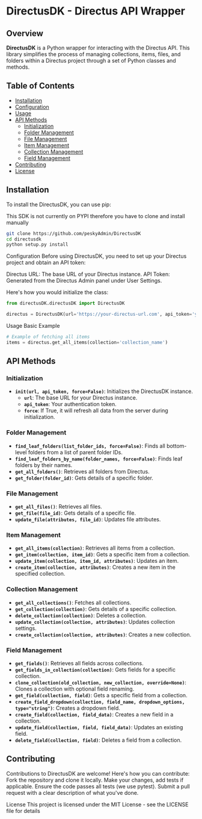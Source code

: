 # DirectusDK - Directus API Wrapper

## Overview

**DirectusDK** is a Python wrapper for interacting with the Directus API. This library simplifies the process of managing collections, items, files, and folders within a Directus project through a set of Python classes and methods.

## Table of Contents
- [Installation](#installation)
- [Configuration](#configuration)
- [Usage](#usage)
- [API Methods](#api-methods)
  - [Initialization](#initialization)
  - [Folder Management](#folder-management)
  - [File Management](#file-management)
  - [Item Management](#item-management)
  - [Collection Management](#collection-management)
  - [Field Management](#field-management)
- [Contributing](#contributing)
- [License](#license)

## Installation

To install the DirectusDK, you can use pip:


This SDK is not currently on PYPI therefore you have to clone and install manually
```bash
git clone https://github.com/peskyAdmin/DirectusDK
cd directusdk
python setup.py install
```

Configuration
Before using DirectusDK, you need to set up your Directus project and obtain an API token:

Directus URL: The base URL of your Directus instance.
API Token: Generated from the Directus Admin panel under User Settings.

Here's how you would initialize the class:


```python
from directusDK.directusDK import DirectusDK

directus = DirectusDK(url='https://your-directus-url.com', api_token='your-api-token')
```

Usage
Basic Example
```python
# Example of fetching all items
items = directus.get_all_items(collection='collection_name')
```

## API Methods

### Initialization

- **`init(url, api_token, force=False)`**: Initializes the DirectusDK instance.
  - **`url`**: The base URL for your Directus instance.
  - **`api_token`**: Your authentication token.
  - **`force`**: If True, it will refresh all data from the server during initialization.
### Folder Management

- **`find_leaf_folders(list_folder_ids, force=False)`**: Finds all bottom-level folders from a list of parent folder IDs.
- **`find_leaf_folders_by_name(folder_names, force=False)`**: Finds leaf folders by their names.
- **`get_all_folders()`**: Retrieves all folders from Directus.
- **`get_folder(folder_id)`**: Gets details of a specific folder.

### File Management

- **`get_all_files()`**: Retrieves all files.
- **`get_file(file_id)`**: Gets details of a specific file.
- **`update_file(attributes, file_id)`**: Updates file attributes.

### Item Management

- **`get_all_items(collection)`**: Retrieves all items from a collection.
- **`get_item(collection, item_id)`**: Gets a specific item from a collection.
- **`update_item(collection, item_id, attributes)`**: Updates an item.
- **`create_item(collection, attributes)`**: Creates a new item in the specified collection.

### Collection Management

- **`get_all_collections()`**: Fetches all collections.
- **`get_collection(collection)`**: Gets details of a specific collection.
- **`delete_collection(collection)`**: Deletes a collection.
- **`update_collection(collection, attributes)`**: Updates collection settings.
- **`create_collection(collection, attributes)`**: Creates a new collection.

### Field Management

- **`get_fields()`**: Retrieves all fields across collections.
- **`get_fields_in_collection(collection)`**: Gets fields for a specific collection.
- **`clone_collection(old_collection, new_collection, override=None)`**: Clones a collection with optional field renaming.
- **`get_field(collection, field)`**: Gets a specific field from a collection.
- **`create_field_dropdown(collection, field_name, dropdown_options, type="string")`**: Creates a dropdown field.
- **`create_field(collection, field_data)`**: Creates a new field in a collection.
- **`update_field(collection, field, field_data)`**: Updates an existing field.
- **`delete_field(collection, field)`**: Deletes a field from a collection.

## Contributing
Contributions to DirectusDK are welcome! Here's how you can contribute:
Fork the repository and clone it locally.
Make your changes, add tests if applicable.
Ensure the code passes all tests (we use pytest).
Submit a pull request with a clear description of what you've done.

License
This project is licensed under the MIT License - see the LICENSE file for details